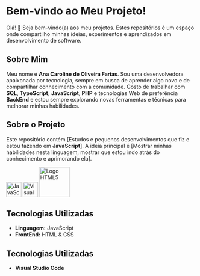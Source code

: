 # Bem-vindo ao Meu Projeto!

Olá! 👋 Seja bem-vindo(a) aos meu projetos. Estes repositórios é um espaço onde compartilho minhas ideias, experimentos e aprendizados em desenvolvimento de software.

## Sobre Mim

Meu nome é **Ana Caroline de Oliveira Farias**. Sou uma desenvolvedora apaixonada por tecnologia, sempre em busca de aprender algo novo e de compartilhar conhecimento com a comunidade. Gosto de trabalhar com **SQL**, **TypeScript**, **JavaScript**, **PHP** e tecnologias Web de preferência **BackEnd** e estou sempre explorando novas ferramentas e técnicas para melhorar minhas habilidades.

## Sobre o Projeto

Este repositório contém [Estudos e pequenos desenvolvimentos que fiz e estou fazendo em **JavaScript**]. A ideia principal é [Mostrar minhas habilidades nesta linguagem, mostrar que estou indo atrás do conhecimento e aprimorando ela]. 

<img src="https://upload.wikimedia.org/wikipedia/commons/6/6a/JavaScript-logo.png" alt="JavaScript" width="40"/> <img src="https://cdn.jsdelivr.net/gh/devicons/devicon/icons/vscode/vscode-original.svg" alt="Visual Studio Code" width="40" height="40"> <img src="https://upload.wikimedia.org/wikipedia/commons/6/61/HTML5_logo_and_wordmark.svg" alt="Logo HTML5" width="80">

## Tecnologias Utilizadas

- **Linguagem:** JavaScript
- **FrontEnd:** HTML & CSS

## Tecnologias Utilizadas
- **Visual Studio Code**

